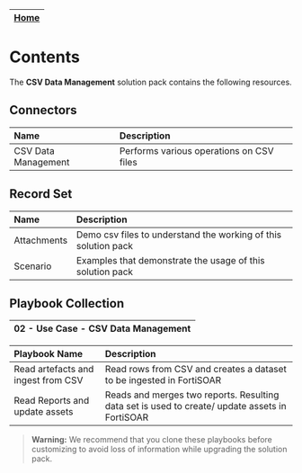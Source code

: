 | [Home](https://github.com/fortinet-fortisoar/solution-pack-csv-data-management/blob/release/1.0.0/README.md) |
|--------------------------------------------|

# Contents

The **CSV Data Management** solution pack contains the following resources.

## Connectors

| Name                | Description                              |
|:--------------------|:-----------------------------------------|
| CSV Data Management | Performs various operations on CSV files |

## Record Set

| Name        | Description                                                    |
|:------------|:---------------------------------------------------------------|
| Attachments | Demo csv files to understand the working of this solution pack |
| Scenario    | Examples that demonstrate the usage of this solution pack      |

## Playbook Collection

|02 - Use Case - CSV Data Management |
| :- |

| Playbook Name                      | Description                                                                                    |
|:-----------------------------------|:-----------------------------------------------------------------------------------------------|
| Read artefacts and ingest from CSV | Read rows from CSV and creates a dataset to be ingested in FortiSOAR                           |
| Read Reports and update assets     | Reads and merges two reports. Resulting data set is used to create/ update assets in FortiSOAR |

>**Warning:** We recommend that you clone these playbooks before customizing to avoid loss of information while upgrading the solution pack.
